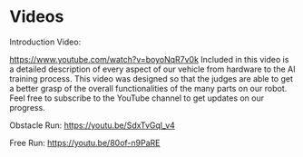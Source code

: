 Videos
====

Introduction Video:

https://www.youtube.com/watch?v=boyoNqR7v0k
Included in this video is a detailed description of every aspect of our vehicle from hardware to the AI training process. This video was designed so that the judges are able to get a better grasp of the overall functionalities of the many parts on our robot. Feel free to subscribe to the YouTube channel to get updates on our progress. 

Obstacle Run:
https://youtu.be/SdxTvGql_v4


Free Run:
https://youtu.be/80of-n9PaRE

